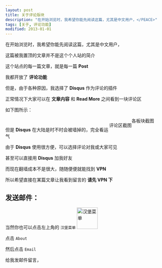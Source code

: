 ```yaml
---
layout: post
title: 关于评论版块
description: "在开始浏览时，我希望你能先阅读这篇，尤其是中文用户，</PEACE>"
tags: [关于, 评论功能]
modified: 2013-01-01
---
```


在开始浏览时，我希望你能先阅读这篇，尤其是中文用户，</PEACE>   

这篇被我置顶的文章并不是这个个人站的简介   

这个站点的每一篇文章，就是每一篇 **Post**  

我都开放了 **评论功能**  

但是，由于各种原因，我选择了 **Disqus** 作为评论的插件  

正常情况下大家可以在 **文章内容**
和 **Read More** 之间看到一块评论区

如下图所示：  

<figure>
	<a href="https://c5.staticflickr.com/6/5576/30602727164_3c0c36cd1a_h.jpg"><img src="https://c5.staticflickr.com/6/5576/30602727164_3c0c36cd1a_h.jpg" alt=""></a>
	<figcaption style="float: right;">各板块截图</figcaption>
</figure>

<figure>
	<a href="https://c3.staticflickr.com/6/5588/31279206922_5dc60f7ae7_b.jpg"><img src="https://c3.staticflickr.com/6/5588/31279206922_5dc60f7ae7_b.jpg" alt=""></a>
	<figcaption style="float: right;">评论区截图</figcaption>
</figure>

但是 **Disqus** 在大陆是时不时会被墙掉的，完全看运气

由于  **Disqus** 使用很方便，可以选择评论对我或大家可见 

甚至可以直接用 **Disqus** 加我好友

而现在翻墙成本不是很大，随随便便就能找到 **VPN**  

所以希望直接在某篇文章让我看到留言的 **请先 VPN 下**  
   
  
  
## 发送邮件：

当然你也可以点击左上角的 `汉堡菜单`
<img src="https://c5.staticflickr.com/6/5588/31279614812_797a1d0d80_t.jpg" width="65" height="67" alt="汉堡菜单">

点击 `About` 

然后点击 `Email` 

给我发邮件留言， </PEACE> 
